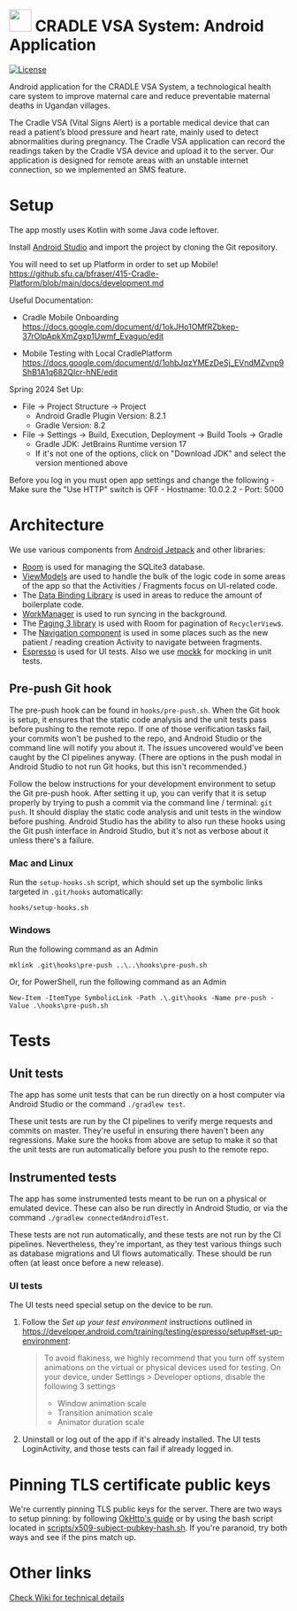 # <img src="readme-img/logo.png" width=40> CRADLE VSA System: Android Application

[![License](https://img.shields.io/github/license/Cradle-VSA/cradlemobile)](https://github.com/Cradle-VSA/cradlemobile/blob/master/LICENCE)

Android application for the CRADLE VSA System, a technological health care system to improve
maternal care and reduce preventable maternal deaths in Ugandan villages.

The Cradle VSA (Vital Signs Alert) is a portable medical device that can read a patient’s blood
pressure and heart rate, mainly used to detect abnormalities during pregnancy. The Cradle VSA
application can record the readings taken by the Cradle VSA device and upload it to the server. Our
application is designed for remote areas with an unstable internet connection, so we implemented an
SMS feature.

# Setup

The app mostly uses Kotlin with some Java code leftover.

Install [Android Studio](https://developer.android.com/studio/) and import the project by cloning
the Git repository.

You will need to set up Platform in order to set up Mobile!
https://github.sfu.ca/bfraser/415-Cradle-Platform/blob/main/docs/development.md

Useful Documentation:
- Cradle Mobile Onboarding
    https://docs.google.com/document/d/1okJHo1OMfRZbkep-37rOIpApkXmZgxp1Uwmf_Evaguo/edit

- Mobile Testing with Local CradlePlatform
    https://docs.google.com/document/d/1ohbJqzYMEzDeSj_EVndMZvnp9ShB1A1q682QIcr-hNE/edit

Spring 2024 Set Up:
   - File -> Project Structure -> Project
        - Android Gradle Plugin Version: 8.2.1
        - Gradle Version: 8.2
   - File -> Settings -> Build, Execution, Deployment -> Build Tools -> Gradle
        - Gradle JDK: JetBrains Runtime version 17
        - If it's not one of the options, click on "Download JDK" and select the version mentioned above
   
Before you log in you must open app settings and change the following
    - Make sure the "Use HTTP" switch is OFF
    - Hostname: 10.0.2.2
    - Port: 5000
    

# Architecture

We use various components from [Android Jetpack](https://developer.android.com/jetpack) and other
libraries:

* [Room](https://developer.android.com/topic/libraries/architecture/room) is used for managing the
SQLite3 database.
* [ViewModels](https://developer.android.com/topic/libraries/architecture/viewmodel) are used to
handle the bulk of the logic code in some areas of the app so that the Activities / Fragments focus
on UI-related code.
* The [Data Binding Library](https://developer.android.com/topic/libraries/data-binding) is used in
areas to reduce the amount of boilerplate code.
* [WorkManager](https://developer.android.com/topic/libraries/architecture/workmanager) is used to
run syncing in the background.
* The
[Paging 3 library](https://developer.android.com/topic/libraries/architecture/paging/v3-overview) is
used with Room for pagination of `RecyclerView`s.
* The [Navigation component](https://developer.android.com/guide/navigation) is used in some places
such as the new patient / reading creation Activity to navigate between fragments.
* [Espresso](https://developer.android.com/training/testing/espresso/) is used for UI tests. Also we
use [mockk](https://mockk.io/) for mocking in unit tests.

## Pre-push Git hook

The pre-push hook can be found in `hooks/pre-push.sh`. When the Git hook is setup, it ensures that
the static code analysis and the unit tests pass before pushing to the remote repo. If one of those
verification tasks fail, your commits won't be pushed to the repo, and Android Studio or the command
line will notify you about it. The issues uncovered would've been caught by the CI pipelines anyway.
(There are options in the push modal in Android Studio to not run Git hooks, but this isn't
recommended.)

Follow the below instructions for your development environment to setup the Git pre-push hook. After
setting it up, you can verify that it is setup properly by trying to push a commit via the command
line / terminal: `git push`. It should display the static code analysis and unit tests in the window
before pushing. Android Studio has the ability to also run these hooks using the Git push interface
in Android Studio, but it's not as verbose about it unless there's a failure.

### Mac and Linux

Run the `setup-hooks.sh` script, which should set up the symbolic links targeted
in `.git/hooks` automatically:

    hooks/setup-hooks.sh

### Windows

Run the following command as an Admin

    mklink .git\hooks\pre-push ..\..\hooks\pre-push.sh

Or, for PowerShell, run the following command as an Admin

    New-Item -ItemType SymbolicLink -Path .\.git\hooks -Name pre-push -Value .\hooks\pre-push.sh

# Tests

## Unit tests

The app has some unit tests that can be run directly on a host computer via Android Studio
or the command `./gradlew test`.

These unit tests are run by the CI pipelines to verify merge requests and commits on master. They're
useful in ensuring there haven't been any regressions. Make sure the hooks from above are setup to
make it so that the unit tests are run automatically before you push to the remote repo.

## Instrumented tests

The app has some instrumented tests meant to be run on a physical or emulated device. These can also
be run directly in Android Studio, or via the command `./gradlew connectedAndroidTest`.

These tests are not run automatically, and these tests are not run by the CI pipelines.
Nevertheless, they're important, as they test various things such as database migrations and UI
flows automatically. These should be run often (at least once before a new release).

### UI tests

The UI tests need special setup on the device to be run.

1. Follow the _Set up your test environment_ instructions outlined in
   https://developer.android.com/training/testing/espresso/setup#set-up-environment:

   > To avoid flakiness, we highly recommend that you turn off system animations on the virtual or
   > physical devices used for testing. On your device, under Settings > Developer options, disable
   > the following 3 settings
   > * Window animation scale
   > * Transition animation scale
   > * Animator duration scale

2. Uninstall or log out of the app if it's already installed. The UI tests LoginActivity, and those
   tests can fail if already logged in.

# Pinning TLS certificate public keys
We're currently pinning TLS public keys for the server. There are two ways to setup pinning: by
following
[OkHttp's guide](https://square.github.io/okhttp/4.x/okhttp/okhttp3/-certificate-pinner/#setting-up-certificate-pinning)
or by using the bash script located in
[scripts/x509-subject-pubkey-hash.sh](scripts/x509-subject-pubkey-hash.sh). If you're paranoid, try
both ways and see if the pins match up.

# Other links

<!-- The wiki isn't preferred. For an open source project, the wiki won't be available
     for others, since it requires a computing ID to access. -->
[Check Wiki for technical details](https://csil-git1.cs.surrey.sfu.ca/415-cradle/cradlemobile/-/wikis/home)
